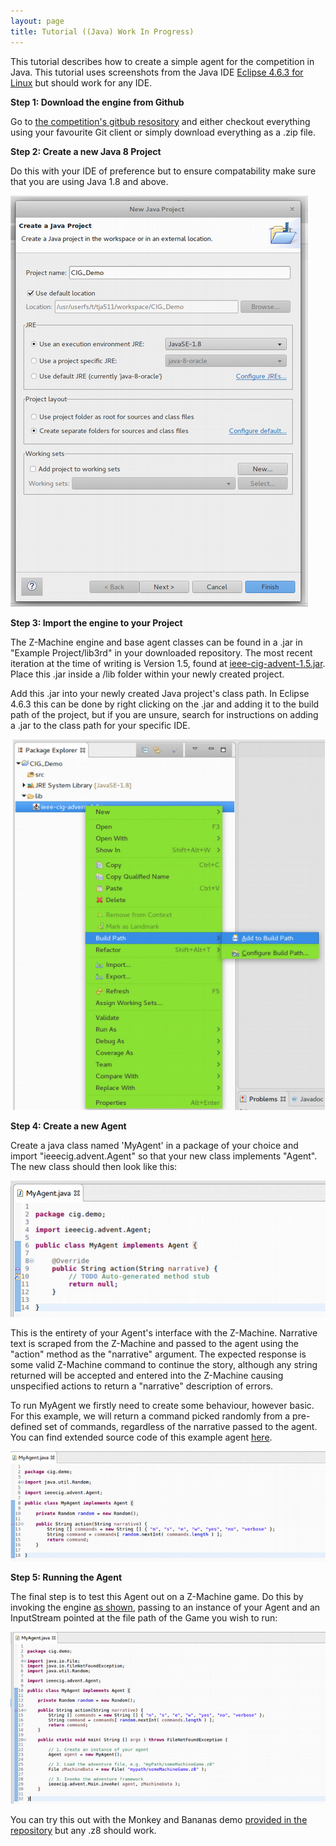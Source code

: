 ```yaml
---
layout: page
title: Tutorial ((Java) Work In Progress)
---
```


This tutorial describes how to create a simple agent for the competition in Java. This tutorial uses screenshots from the Java IDE [Eclipse 4.6.3 for Linux](http://www.eclipse.org/downloads/packages/eclipse-ide-java-ee-developers/neon3) but should work for any IDE. 

**Step 1: Download the engine from Github** 

Go to [the competition's gitbub resository](https://github.com/Atkrye/IEEE-CIG-Text-Adventurer-Competition) and either checkout everything using your favourite Git client or simply download everything as a .zip file.

**Step 2: Create a new Java 8 Project**

Do this with your IDE of preference but to ensure compatability make sure that you are using Java 1.8 and above. 

![create8Project](https://raw.githubusercontent.com/Atkrye/IEEE-CIG-Text-Adventurer-Competition/gh-pages/tutorial_screenshots/java/createFileScreenshot.png)

**Step 3: Import the engine to your Project**

The Z-Machine engine and base agent classes can be found in a .jar in "Example Project/lib3rd" in your downloaded repository. The most recent iteration at the time of writing is Version 1.5, found at [ieee-cig-advent-1.5.jar](https://github.com/Atkrye/IEEE-CIG-Text-Adventurer-Competition/blob/master/Example%20Project/lib3rd/ieee-cig-advent-1.5.jar). Place this .jar inside a /lib folder within your newly created project. 

Add this .jar into your newly created Java project's class path. In Eclipse 4.6.3 this can be done by right clicking on the .jar and adding it to the build path of the project, but if you are unsure, search for instructions on adding a .jar to the class path for your specific IDE. 

![addToBuildPath](https://raw.githubusercontent.com/Atkrye/IEEE-CIG-Text-Adventurer-Competition/gh-pages/tutorial_screenshots/java/addBuildPath.png)

**Step 4: Create a new Agent**

Create a java class named 'MyAgent' in a package of your choice and import "ieeecig.advent.Agent" so that your new class implements "Agent". The new class should then look like this:

![createAgent](https://raw.githubusercontent.com/Atkrye/IEEE-CIG-Text-Adventurer-Competition/gh-pages/tutorial_screenshots/java/dummyAgent.png)

This is the entirety of your Agent's interface with the Z-Machine. Narrative text is scraped from the Z-Machine and passed to the agent using the "action" method as the "narrative" argument. The expected response is some valid Z-Machine command to continue the story, although any string returned will be accepted and entered into the Z-Machine causing unspecified actions to return a "narrative" description of errors. 

To run MyAgent we firstly need to create some behaviour, however basic. For this example, we will return a command picked randomly from a pre-defined set of commands, regardless of the narrative passed to the agent. You can find extended source code of this example agent [here](https://github.com/Atkrye/IEEE-CIG-Text-Adventurer-Competition/blob/master/Example%20Project/src/yourpackagenamehere/RandomCommandAgent.java). 

![randomAgent](https://raw.githubusercontent.com/Atkrye/IEEE-CIG-Text-Adventurer-Competition/gh-pages/tutorial_screenshots/java/randomAgent.png)

**Step 5: Running the Agent**

The final step is to test this Agent out on a Z-Machine game. Do this by invoking the engine [as shown](https://github.com/Atkrye/IEEE-CIG-Text-Adventurer-Competition/blob/master/Example%20Project/src/yourpackagenamehere/RandomCommandAgent.java), passing to an instance of your Agent and an InputStream pointed at the file path of the Game you wish to run:

![randomAgent](https://raw.githubusercontent.com/Atkrye/IEEE-CIG-Text-Adventurer-Competition/gh-pages/tutorial_screenshots/java/runAgent.png)

You can try this out with the Monkey and Bananas demo [provided in the repository](https://github.com/Atkrye/IEEE-CIG-Text-Adventurer-Competition/blob/master/resources/monkey-and-bananas-v1.z8) but any .z8 should work.



